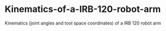 # Kinematics-of-a-IRB-120-robot-arm
Kinematics (joint angles and tool space coordinates) of a IRB 120 robot arm
